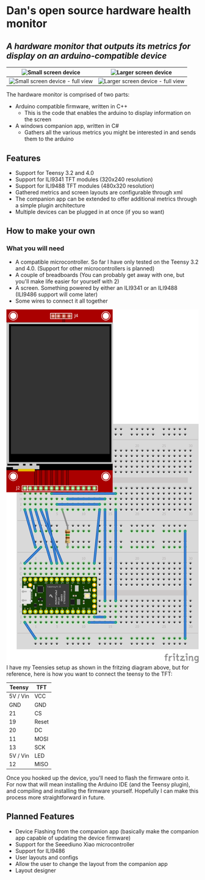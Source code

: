 # Dan's open source hardware health monitor
## _A hardware monitor that outputs its metrics for display on an arduino-compatible device_

|![Small screen device](Documentation/Images/ili9431-2.png) |![Larger screen device](Documentation/Images/ili9488.png)   |
|---    |---
|![Small screen device - full view](Documentation/Images/teensy32.png) |![Larger screen device - full view](Documentation/Images/teensy40.png)   |

The hardware monitor is comprised of two parts:
- Arduino compatible firmware, written in C++
  - This is the code that enables the arduino to display information on the screen
- A windows companion app, written in C#
  - Gathers all the various metrics you might be interested in and sends them to the arduino

## Features
- Support for Teensy 3.2 and 4.0
- Support for ILI9341 TFT modules (320x240 resolution)
- Support for ILI9488 TFT modules (480x320 resolution)
- Gathered metrics and screen layouts are configurable through xml
- The companion app can be extended to offer additional metrics through a simple plugin architecture
- Multiple devices can be plugged in at once (if you so want)

## How to make your own

### What you will need
- A compatible microcontroller. So far I have only tested on the Teensy 3.2 and 4.0. (Support for other microcontrollers is planned)
- A couple of breadboards (You can probably get away with one, but you'll make life easier for yourself with 2)
- A screen. Something powered by either an ILI9341 or an ILI9488 (ILI9486 support will come later)
- Some wires to connect it all together

![Fritzing diagram for how to configure a device](Documentation/Images/frizing-diagram.png)
I have my Teensies setup as shown in the fritzing diagram above, but for reference, here is how you want to connect the teensy to the TFT:

| Teensy    | TFT   |
|---        |---    |
| 5V / Vin  | VCC   |
| GND       | GND   |
| 21        | CS    |
| 19        | Reset |
| 20        | DC    |
| 11        | MOSI  |
| 13        | SCK   |
| 5V / Vin  | LED   |
| 12        | MISO  |

Once you hooked up the device, you'll need to flash the firmware onto it. For now that will mean installing the Arduino IDE (and the Teensy plugin), and compiling and installing the firmware yourself. Hopefully I can make this process more straightforward in future.

## Planned Features
- Device Flashing from the companion app (basically make the companion app capable of updating the device firmware)
- Support for the Seeediuno Xiao microcontroller
- Support for ILI9486
- User layouts and configs
- Allow the user to change the layout from the companion app
- Layout designer

